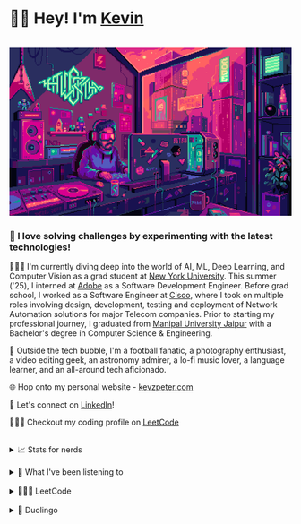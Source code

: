 <div align="left">
    <h1>👋🏻 Hey! I'm <a href="https://kevzpeter.com" target="_blank">Kevin</a></h1>
    <br/>
    <img src="./gifs/chill-dev-pixel-art.gif" height="300px" width="auto">
<div>

<div align="left">
<h3>🎉 I love solving challenges by experimenting with the latest technologies! </h3>

👨🏻‍🎓 I'm currently diving deep into the world of AI, ML, Deep Learning, and Computer Vision as a grad student at [New York University](https://www.nyu.edu/). This summer ('25), I interned at [Adobe](https://www.adobe.com/) as a Software Development Engineer. Before grad school, I worked as a Software Engineer at [Cisco](https://cisco.com), where I took on multiple roles involving design, development, testing and deployment of Network Automation solutions for major Telecom companies. Prior to starting my professional journey, I graduated from [Manipal University Jaipur](https://jaipur.manipal.edu "MUJ Website") with a Bachelor's degree in Computer Science & Engineering.

💖 Outside the tech bubble, I'm a football fanatic, a photography enthusiast, a video editing geek, an astronomy admirer, a lo-fi music lover, a language learner, and an all-around tech aficionado.

🌐 Hop onto my personal website - [kevzpeter.com](https://kevzpeter.com)

💼 Let's connect on [LinkedIn](https://linkedin.com/in/kevinpeterk)!

🧑🏽‍💻 Checkout my coding profile on [LeetCode](https://leetcode.com/kevzpeter)

</div>

<br/>
<div align="left">
<details>
    <summary>
    📈 Stats for nerds
    </summary>
    <br />
    <img src="https://github-readme-stats-5udv09b4j-kevzpeter.vercel.app/api?username=kevzpeter&border_radius=10px&title_color=fff&text_color=fff&show_icons=true&bg_color=45,00DFA0,4739DF&icon_color=212121&hide_border=true&rank_icon=github" alt="Github Stats">
</details>

<br />

<details>
    <summary>
    🎵 What I've been listening to
    </summary>
    <br />
    <img src="https://spotify-recently-played-readme.vercel.app/api?user=kevzpeter" alt="Spotify Recently Played">
</details>

<br />

<details>
    <summary>
    🧑🏽‍💻 LeetCode
    </summary>
    <br />
    <img src="https://leetcode-badge-showcase.vercel.app/api?username=kevzpeter&theme=beach&filter=comp&animated=true&border=no-border" alt="LeetCode Badges">
</details>

<br />

<details>
    <summary>
    🦉 Duolingo
    </summary>
    <br />
    <img src="https://duolingo-stats-card.vercel.app/api?username=Kevin_Peter&sort=xp" alt="Duolingo Stats">
</details>
</div>
